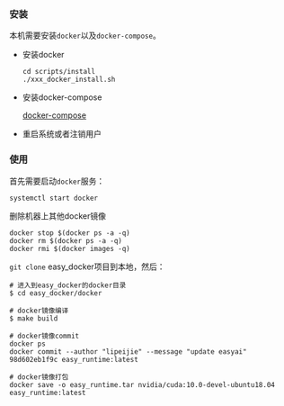 

### 安装

本机需要安装`docker`以及`docker-compose`。
* 安装docker

    ```
    cd scripts/install
    ./xxx_docker_install.sh
    ```

* 安装docker-compose
    
    [docker-compose](./ubuntu18.04安装docker-compose.md)

* 重启系统或者注销用户


### 使用

首先需要启动`docker`服务：
```shell
systemctl start docker
```

 删除机器上其他docker镜像

```shell
docker stop $(docker ps -a -q)
docker rm $(docker ps -a -q)
docker rmi $(docker images -q)
```

`git clone` easy_docker项目到本地，然后：
```shell
# 进入到easy_docker的docker目录
$ cd easy_docker/docker

# docker镜像编译
$ make build

# docker镜像commit
docker ps
docker commit --author "lipeijie" --message "update easyai" 98d602eb1f9c easy_runtime:latest

# docker镜像打包
docker save -o easy_runtime.tar nvidia/cuda:10.0-devel-ubuntu18.04 easy_runtime:latest
``` 